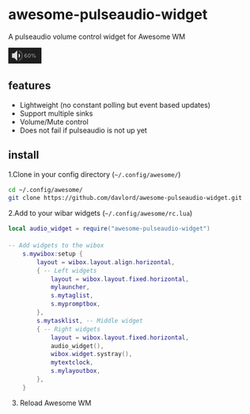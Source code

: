 # awesome-pulseaudio-widget
A pulseaudio volume control widget for Awesome WM

![awesome-pulseaudio-widget screenshot](awesome-pulseaudio-widget.png)

## features

* Lightweight (no constant polling but event based updates)
* Support multiple sinks
* Volume/Mute control
* Does not fail if pulseaudio is not up yet

## install

1.Clone in your config directory (`~/.config/awesome/`)
```bash
cd ~/.config/awesome/
git clone https://github.com/davlord/awesome-pulseaudio-widget.git
```

2.Add to your wibar widgets (`~/.config/awesome/rc.lua`)

```lua
local audio_widget = require("awesome-pulseaudio-widget")

-- Add widgets to the wibox
    s.mywibox:setup {
        layout = wibox.layout.align.horizontal,
        { -- Left widgets
            layout = wibox.layout.fixed.horizontal,
            mylauncher,
            s.mytaglist,
            s.mypromptbox,
        },
        s.mytasklist, -- Middle widget
        { -- Right widgets
            layout = wibox.layout.fixed.horizontal,
            audio_widget(),
            wibox.widget.systray(),
            mytextclock,
            s.mylayoutbox,
        },
    }
```
3. Reload Awesome WM